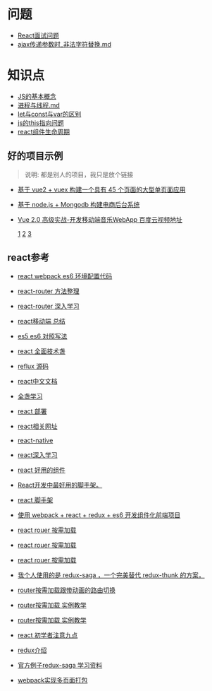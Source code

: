 # 问题

* [React面试问题](https://github.com/HerryLo/Knowledge/blob/master/Question/React%E9%97%AE%E9%A2%98.md)
* [ajax传递参数时_非法字符替换.md](https://github.com/HerryLo/Knowledge/blob/master/Question/ajax%E4%BC%A0%E9%80%92%E5%8F%82%E6%95%B0%E6%97%B6_%E9%9D%9E%E6%B3%95%E5%AD%97%E7%AC%A6%E6%9B%BF%E6%8D%A2.md)
# 知识点
* [JS的基本概念](https://github.com/HerryLo/Knowledge/blob/master/Dot/%E7%9C%9F%E6%AD%A3%E5%BC%84%E6%87%82JS.md)
* [进程与线程.md](https://github.com/HerryLo/Knowledge/blob/master/Dot/%E8%BF%9B%E7%A8%8B%E4%B8%8E%E7%BA%BF%E7%A8%8B.md)
* [let与const与var的区别](https://github.com/HerryLo/Knowledge/blob/master/Dot/let%E4%B8%8Econst%E4%B8%8Evar.md)
* [js的this指向问题](https://github.com/HerryLo/Knowledge/blob/master/Dot/js%E4%B8%ADthis%E7%9A%84%E6%8C%87%E5%90%91%E9%97%AE%E9%A2%98.md)
* [react组件生命周期](https://github.com/HerryLo/Knowledge/blob/master/Dot/react%E7%94%9F%E5%91%BD%E5%91%A8%E6%9C%9F.md)


## 好的项目示例
> 说明: 都是别人的项目，我只是放个链接

* [基于 vue2 + vuex 构建一个具有 45 个页面的大型单页面应用][1]
* [基于 node.js + Mongodb 构建电商后台系统][2]
* [Vue 2.0 高级实战-开发移动端音乐WebApp 百度云视频地址][3]


  [1](https://github.com/bailicangdu/vue2-elm)
  [2](https://github.com/bailicangdu/node-elm)
  [3](https://pan.baidu.com/s/1geQIWHt?qq-pf-to=pcqq.group&errno=0&errmsg=Auth%20Login%20Sucess&&bduss=&ssnerror=0#list/path=%2FVue%202.0%20%E9%AB%98%E7%BA%A7%E5%AE%9E%E6%88%98-%E5%BC%80%E5%8F%91%E7%A7%BB%E5%8A%A8%E7%AB%AF%E9%9F%B3%E4%B9%90WebApp)

## react参考

* [ react webpack es6 环境配置代码][1]
* [ react-router 方法整理][2]
* [ react-router 深入学习][3]
* [react移动端 总结][4]
* [es5 es6 对照写法][5]
* [react 全面技术盏 ][6]
* [reflux 源码][7]
* [react中文文档][8]
* [全盏学习][9]
* [react 部署][10]
* [ react相关网址][11]
* [react-native][12]
* [react深入学习][13]
* [react 好用的组件][14]
* [React开发中最好用的脚手架。][15]
* [react 脚手架 ][16]
* [使用 webpack + react + redux + es6 开发组件化前端项目][17]
* [react rouer 按需加载][18]
* [react rouer 按需加载][19]
* [react rouer 按需加载  ][20]
* [我个人使用的是 redux-saga ，一个完美替代 redux-thunk 的方案，][21]
* [router按需加载跟带动画的路由切换][22]
* [router按需加载 实例教学][23]
* [router按需加载 实例教学][24]
* [ react 初学者注意九点][25]
* [ redux介绍][26]
* [官方例子redux-saga 学习资料][27]
* [webpack实现多页面打包][28]


  [1]: http://my.oschina.net/u/1403181/blog/672501
  [2]: http://www.cnblogs.com/BestMePeng/p/React_Router.html
  [3]: http://www.tuicool.com/articles/iAvmyuj
  [4]: https://segmentfault.com/a/1190000005044324
  [5]: http://bbs.reactnative.cn/topic/15/react-react-native-%E7%9A%84es5-es6%E5%86%99%E6%B3%95%E5%AF%B9%E7%85%A7%E8%A1%A8
  [6]: http://www.ruanyifeng.com/blog/2016/09/react-technology-stack.html
  [7]: https://github.com/ittce/dragon-ui
  [8]: http://www.css88.com/react/docs/clone-with-props.html
  [9]: http://www.jser.com/
  [10]: https://github.com/gaearon/react-hot-boilerplate
  [11]: https://github.com/LeuisKen/react-collection
  [12]: https://github.com/reactnativecn/react-native-guide
  [13]: https://github.com/zhangmengxue/React-Learning
  [14]: https://www.zhihu.com/question/39452825?sort=created
  [15]: https://github.com/bodyno/react-starter-kit
  [16]: https://github.com/minooo/React-Study
  [17]: https://segmentfault.com/a/1190000005969488
  [18]: https://github.com/chyingp/react-router-load-on-demand
  [19]: https://github.com/rackt/react-router/tree/master/examples/auth-with-shared-root
  [20]: https://github.com/luqin/react-router-loader
  [21]: https://github.com/reactjs/redux/tree/9487db8be7f5453bde952bf9a6b5c4c0e1748c7f/examples/real-world
  [22]: http://www.cnblogs.com/BestMePeng/p/React_Router.html
  [23]: http://www.cnblogs.com/tianheila/p/5445441.html
  [24]: https://segmentfault.com/a/1190000007141049
  [25]: http://www.oschina.net/news/75530/9-things-every-reactjs-beginner-should-know
  [26]: http://www.zcfy.cc/article/you-might-not-need-redux-medium-1299.html
  [27]: https://github.com/rajaraodv/react-redux-blog
  [28]: https://github.com/vhtml/webpack-MultiplePage
  [29]: https://gist.github.com/acdlite/a68433004f9d6b4cbc83b5cc3990c194